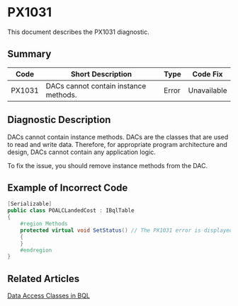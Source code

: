 # PX1031
This document describes the PX1031 diagnostic.

## Summary

| Code   | Short Description                     | Type  | Code Fix    | 
| ------ | ------------------------------------- | ----- | ----------- | 
| PX1031 | DACs cannot contain instance methods. | Error | Unavailable | 

## Diagnostic Description
DACs cannot contain instance methods. DACs are the classes that are used to read and write data. Therefore, for appropriate program architecture and design, DACs cannot contain any application logic. 

To fix the issue, you should remove instance methods from the DAC.

## Example of Incorrect Code

```C#
[Serializable]
public class POALCLandedCost : IBqlTable
{
    #region Methods
    protected virtual void SetStatus() // The PX1031 error is displayed for this line.
    {
    }
    #endregion
}
```

## Related Articles

[Data Access Classes in BQL](https://help.acumatica.com/Help?ScreenId=ShowWiki&pageid=040fb64b-4768-4625-8c5b-6a90b18b4877)
